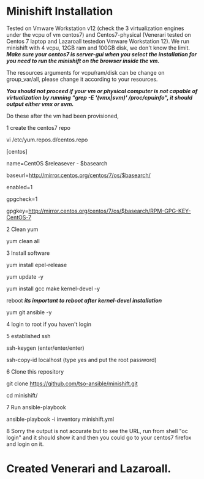 # Minishift Installation

Tested on Vmware Workstation v12 (check the 3 virtualization engines under the vcpu of vm centos7) and Centos7-physical (Venerari tested on Centos 7 laptop and Lazaroall testedon Vmware Workstation 12).  We run minishift with 4 vcpu, 12GB ram and 100GB disk, we don't know the limit.  ***Make sure your centos7 is server-gui when you select the installation for you need to run the minishift on the browser inside the vm.***

The resources arguments for vcpu/ram/disk can be change on group_var/all, please change it according to your resources.

***You should not proceed if your vm or physical computer is not capable of virtualization by running "grep -E '(vmx|svm)' /proc/cpuinfo", it should output either vmx or svm.***

Do these after the vm had been provisioned,

1 create the centos7 repo

vi /etc/yum.repos.d/centos.repo

[centos]

name=CentOS $releasever - $basearch

baseurl=http://mirror.centos.org/centos/7/os/$basearch/

enabled=1

gpgcheck=1

gpgkey=http://mirror.centos.org/centos/7/os/$basearch/RPM-GPG-KEY-CentOS-7


2 Clean yum

yum clean all

3 Install software

 yum install epel-release
 
 yum update -y
 
 yum install gcc make kernel-devel -y
 
 reboot 
 ***its important to reboot after kernel-devel installation***
 
 yum git ansible -y
 
4 login to root if you haven't login 
 
5 established ssh
 
 ssh-keygen (enter/enter/enter)
 
 ssh-copy-id localhost (type yes and put the root password)
 
6 Clone this repository

 git clone https://github.com/tso-ansible/minishift.git
 
 cd minishift/
 
7 Run ansible-playbook

 ansible-playbook -i inventory minishift.yml
 
8 Sorry the output is not accurate but to see the URL, run from shell "oc login" and it should show it and then you could go to your centos7 firefox and login on it.

# Created Venerari and Lazaroall.
